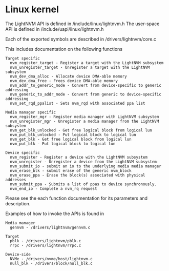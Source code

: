 # Linux kernel

The LightNVM API is defined in /include/linux/lightnvm.h
The user-space API is defined in /include/uapi/linux/lightnvm.h

Each of the exported symbols are described in /drivers/lightnvm/core.c

This includes documentation on the following functions

    Target specific
      nvm_register_target - Register a target with the LightNVM subsystem
      nvm_unregister_target - Unregister a target with the LightNVM subsystem
      nvm_dev_dma_alloc - Allocate device DMA-able memory
      nvm_dev_dma_free - Frees device DMA-able memory
      nvm_addr_to_generic_mode - Convert from device-specific to generic addressing
      nvm_generic_to_addr_mode - Convert from generic to device-specific addressing
      nvm_set_rqd_ppalist - Sets nvm_rqd with associated ppa list

    Media manager specific
      nvm_register_mgr - Register media manager with LightNVM subsystem
      nvm_unregister_mgr - Unregister a media manager from the LightNVM subsystem
      nvm_get_blk_unlocked - Get free logical block from logical lun
      nvm_put_blk_unlocked - Put logical block to logical lun
      nvm_get_blk - Get free logical block from logical lun
      nvm_put_blk - Put logical block to logical lun
  
    Device specific
      nvm_register - Register a device with the LightNVM subsystem
      nvm_unregister - Unregister a device from the LightNVM subsystem
      nvm_submit_io - submit an io to the underlying media media manager
      nvm_erase_blk - submit erase of the generic nvm_block
      nvm_erase_ppa - Erase the block(s) associated with physical addresses
      nvm_submit_ppa - Submits a list of ppas to device synchronously.
      nvm_end_io - Complete a nvm_rq request

Please see the each function documentation for its parameters and description.

Examples of how to invoke the APIs is found in

    Media manager
      gennvm - /drivers/lightnvm/gennvm.c
      
    Target
      pblk - /drivers/lightnvm/pblk.c
      rrpc - /drivers/lightnvm/rrpc.c
      
    Device-side
      NVMe - /drivers/nvme/host/lightnvm.c
      null_blk - /drivers/block/null_blk.c
